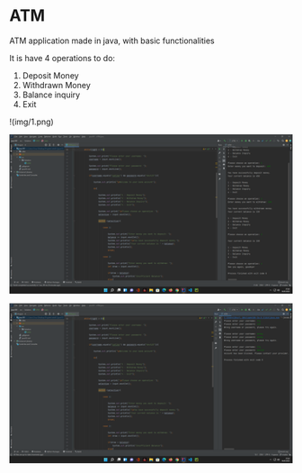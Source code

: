 # ATM
ATM application made in java, with basic functionalities

It is have 4 operations to do:

1. Deposit Money
2. Withdrawn Money
3. Balance inquiry
4. Exit

!(img/1.png)

![Contribution guidelines for this project](img/2.png)

![Contribution guidelines for this project](img/3.png)

